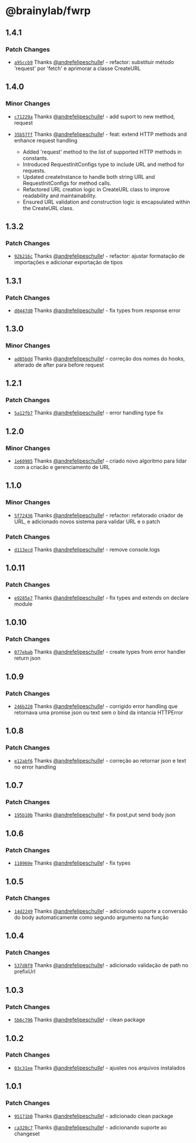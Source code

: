 # @brainylab/fwrp

## 1.4.1

### Patch Changes

- [`a95ccb9`](https://github.com/brainylab/fwrp/commit/a95ccb9e1b17570d55c920cd7263b96739cdfb39) Thanks [@andrefelipeschulle](https://github.com/andrefelipeschulle)! - refactor: substituir método 'request' por 'fetch' e aprimorar a classe CreateURL

## 1.4.0

### Minor Changes

- [`c71229a`](https://github.com/brainylab/fwrp/commit/c71229ac7a1ee76f72837533fb72a77df8080ac4) Thanks [@andrefelipeschulle](https://github.com/andrefelipeschulle)! - add suport to new method, request

- [`35b57ff`](https://github.com/brainylab/fwrp/commit/35b57ff8778f10651a8f7a2c330ca5860d07bd66) Thanks [@andrefelipeschulle](https://github.com/andrefelipeschulle)! - feat: extend HTTP methods and enhance request handling

  - Added 'request' method to the list of supported HTTP methods in constants.
  - Introduced RequestInitConfigs type to include URL and method for requests.
  - Updated createInstance to handle both string URL and RequestInitConfigs for method calls.
  - Refactored URL creation logic in CreateURL class to improve readability and maintainability.
  - Ensured URL validation and construction logic is encapsulated within the CreateURL class.

## 1.3.2

### Patch Changes

- [`92b216c`](https://github.com/brainylab/fwrp/commit/92b216c342106bb685bc636ec688d8252b10f64a) Thanks [@andrefelipeschulle](https://github.com/andrefelipeschulle)! - refactor: ajustar formatação de importações e adicionar exportação de tipos

## 1.3.1

### Patch Changes

- [`d0447d0`](https://github.com/brainylab/fwrp/commit/d0447d04ec6250182c201251447846e58e4c8c93) Thanks [@andrefelipeschulle](https://github.com/andrefelipeschulle)! - fix types from response error

## 1.3.0

### Minor Changes

- [`ad85bdd`](https://github.com/brainylab/fwrp/commit/ad85bdd68799be5a6cd17f83b5c2eb409213358c) Thanks [@andrefelipeschulle](https://github.com/andrefelipeschulle)! - correção dos nomes do hooks, alterado de after para before request

## 1.2.1

### Patch Changes

- [`5a12fb7`](https://github.com/brainylab/fwrp/commit/5a12fb756192a7c29647d787a2706c28a94a6bf1) Thanks [@andrefelipeschulle](https://github.com/andrefelipeschulle)! - error handling type fix

## 1.2.0

### Minor Changes

- [`1e60985`](https://github.com/brainylab/fwrp/commit/1e60985d925e4e07a2173bb68b327eef7b989184) Thanks [@andrefelipeschulle](https://github.com/andrefelipeschulle)! - criado novo algoritmo para lidar com a criacão e gerenciamento de URL

## 1.1.0

### Minor Changes

- [`5f72436`](https://github.com/brainylab/fwrp/commit/5f724369aeaf5ce3765548ab2b5f3aa7feafe117) Thanks [@andrefelipeschulle](https://github.com/andrefelipeschulle)! - refactor: refatorado criador de URL, e adicionado novos sistema para validar URL e o patch

### Patch Changes

- [`d113ecd`](https://github.com/brainylab/fwrp/commit/d113ecdaf61f62b28610f65d9ce17b44fdf9e5ff) Thanks [@andrefelipeschulle](https://github.com/andrefelipeschulle)! - remove console.logs

## 1.0.11

### Patch Changes

- [`e9285e7`](https://github.com/brainylab/fwrp/commit/e9285e7668c2ff3e2ab3ef565dc5b5f266ff17aa) Thanks [@andrefelipeschulle](https://github.com/andrefelipeschulle)! - fix types and extends on declare module

## 1.0.10

### Patch Changes

- [`077ebab`](https://github.com/brainylab/fwrp/commit/077ebab99d9f15f3e0e886eaa521513832afb973) Thanks [@andrefelipeschulle](https://github.com/andrefelipeschulle)! - create types from error handler return json

## 1.0.9

### Patch Changes

- [`246b220`](https://github.com/brainylab/fwrp/commit/246b2208d74625e7718b4409f7991ced952154b9) Thanks [@andrefelipeschulle](https://github.com/andrefelipeschulle)! - corrigido error handling que retornava uma promise json ou text sem o bind da intancia HTTPError

## 1.0.8

### Patch Changes

- [`e12abf6`](https://github.com/brainylab/fwrp/commit/e12abf61258153224b1e2869fd8e7c2194eb7245) Thanks [@andrefelipeschulle](https://github.com/andrefelipeschulle)! - correção ao retornar json e text no error handling

## 1.0.7

### Patch Changes

- [`195b10b`](https://github.com/brainylab/fwrp/commit/195b10b039de425c79ec8e108f2884469df8d5d3) Thanks [@andrefelipeschulle](https://github.com/andrefelipeschulle)! - fix post,put send body json

## 1.0.6

### Patch Changes

- [`110969e`](https://github.com/brainylab/fwrp/commit/110969ee6fd4b247b6d98c4c122c78937e51b444) Thanks [@andrefelipeschulle](https://github.com/andrefelipeschulle)! - fix types

## 1.0.5

### Patch Changes

- [`14d2249`](https://github.com/brainylab/fwrp/commit/14d224922ccb1a5c844ba3022d3079925919bea8) Thanks [@andrefelipeschulle](https://github.com/andrefelipeschulle)! - adicionado suporte a conversão do body automaticamente como segundo argumento na função

## 1.0.4

### Patch Changes

- [`537d8f9`](https://github.com/brainylab/fwrp/commit/537d8f9884eba554d8225033a80b9b43b6a0110b) Thanks [@andrefelipeschulle](https://github.com/andrefelipeschulle)! - adicionado validação de path no prefixUrl

## 1.0.3

### Patch Changes

- [`5b6c796`](https://github.com/brainylab/fwrp/commit/5b6c7968c9c5f0a502ba39a1dd10fa3344b94ff1) Thanks [@andrefelipeschulle](https://github.com/andrefelipeschulle)! - clean package

## 1.0.2

### Patch Changes

- [`03c31ee`](https://github.com/brainylab/fwrp/commit/03c31eecb8c5b3451b690ae01179972313fa95e0) Thanks [@andrefelipeschulle](https://github.com/andrefelipeschulle)! - ajustes nos arquivos instalados

## 1.0.1

### Patch Changes

- [`95171b0`](https://github.com/brainylab/fwrp/commit/95171b09706597296acdb3d568e9e75ce5bf15bc) Thanks [@andrefelipeschulle](https://github.com/andrefelipeschulle)! - adicionado clean package

- [`ca320c7`](https://github.com/brainylab/fwrp/commit/ca320c7e45d541eec7205191fc65dd43c47eabae) Thanks [@andrefelipeschulle](https://github.com/andrefelipeschulle)! - adicionando suporte ao changeset
